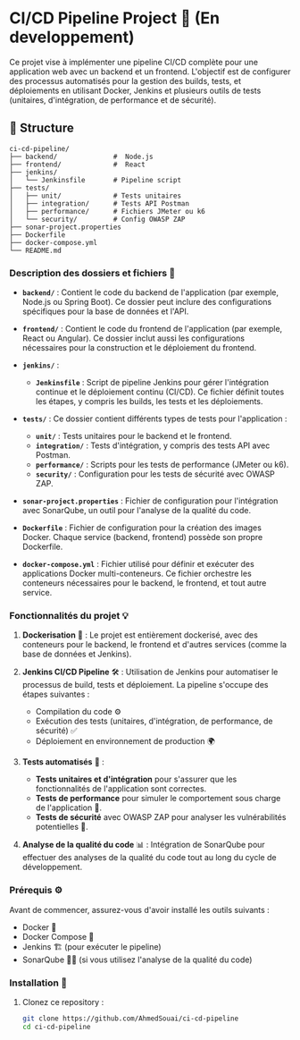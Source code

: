 # CI/CD Pipeline Project 🚀  (En developpement) 

Ce projet vise à implémenter une pipeline CI/CD complète pour une application web avec un backend et un frontend. L'objectif est de configurer des processus automatisés pour la gestion des builds, tests, et déploiements en utilisant Docker, Jenkins et plusieurs outils de tests (unitaires, d'intégration, de performance et de sécurité).



## 📂 Structure

```
ci-cd-pipeline/
├── backend/              #  Node.js
├── frontend/             #  React 
├── jenkins/
│   └── Jenkinsfile       # Pipeline script
├── tests/
│   ├── unit/             # Tests unitaires
│   ├── integration/      # Tests API Postman
│   ├── performance/      # Fichiers JMeter ou k6
│   └── security/         # Config OWASP ZAP
├── sonar-project.properties
├── Dockerfile
├── docker-compose.yml
└── README.md
```


### Description des dossiers et fichiers 📝

- **`backend/`** : Contient le code du backend de l'application (par exemple, Node.js ou Spring Boot). Ce dossier peut inclure des configurations spécifiques pour la base de données et l'API.
  
- **`frontend/`** : Contient le code du frontend de l'application (par exemple, React ou Angular). Ce dossier inclut aussi les configurations nécessaires pour la construction et le déploiement du frontend.

- **`jenkins/`** :
  - **`Jenkinsfile`** : Script de pipeline Jenkins pour gérer l'intégration continue et le déploiement continu (CI/CD). Ce fichier définit toutes les étapes, y compris les builds, les tests et les déploiements.

- **`tests/`** : Ce dossier contient différents types de tests pour l'application :
  - **`unit/`** : Tests unitaires pour le backend et le frontend.
  - **`integration/`** : Tests d'intégration, y compris des tests API avec Postman.
  - **`performance/`** : Scripts pour les tests de performance (JMeter ou k6).
  - **`security/`** : Configuration pour les tests de sécurité avec OWASP ZAP.

- **`sonar-project.properties`** : Fichier de configuration pour l'intégration avec SonarQube, un outil pour l'analyse de la qualité du code.

- **`Dockerfile`** : Fichier de configuration pour la création des images Docker. Chaque service (backend, frontend) possède son propre Dockerfile.

- **`docker-compose.yml`** : Fichier utilisé pour définir et exécuter des applications Docker multi-conteneurs. Ce fichier orchestre les conteneurs nécessaires pour le backend, le frontend, et tout autre service.

### Fonctionnalités du projet 💡

1. **Dockerisation** 🐳 : Le projet est entièrement dockerisé, avec des conteneurs pour le backend, le frontend et d'autres services (comme la base de données et Jenkins).
   
2. **Jenkins CI/CD Pipeline** 🛠️ : Utilisation de Jenkins pour automatiser le processus de build, tests et déploiement. La pipeline s'occupe des étapes suivantes :
   - Compilation du code ⚙️
   - Exécution des tests (unitaires, d'intégration, de performance, de sécurité) ✅
   - Déploiement en environnement de production 🌍

3. **Tests automatisés** 🧪 :
   - **Tests unitaires et d'intégration** pour s'assurer que les fonctionnalités de l'application sont correctes.
   - **Tests de performance** pour simuler le comportement sous charge de l'application 🚀.
   - **Tests de sécurité** avec OWASP ZAP pour analyser les vulnérabilités potentielles 🔐.

4. **Analyse de la qualité du code** 📊 : Intégration de SonarQube pour effectuer des analyses de la qualité du code tout au long du cycle de développement.

### Prérequis ⚙️

Avant de commencer, assurez-vous d'avoir installé les outils suivants :

- Docker 🐋
- Docker Compose 🧩
- Jenkins 🏗️ (pour exécuter le pipeline)
- SonarQube 🦸‍♂️ (si vous utilisez l'analyse de la qualité du code)

### Installation 🔧

1. Clonez ce repository :

   ```bash
   git clone https://github.com/AhmedSouai/ci-cd-pipeline
   cd ci-cd-pipeline
